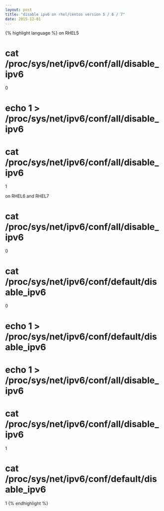 ```yaml
---
layout: post
title: "disable ipv6 on rhel/centos version 5 / 6 / 7"
date: 2015-12-01
---
```


{% highlight language %}
on RHEL5

# cat /proc/sys/net/ipv6/conf/all/disable_ipv6
0
# echo 1 > /proc/sys/net/ipv6/conf/all/disable_ipv6
# cat /proc/sys/net/ipv6/conf/all/disable_ipv6
1


on RHEL6 and RHEL7

# cat /proc/sys/net/ipv6/conf/all/disable_ipv6
0
# cat /proc/sys/net/ipv6/conf/default/disable_ipv6
0
# echo 1 > /proc/sys/net/ipv6/conf/default/disable_ipv6
# echo 1 > /proc/sys/net/ipv6/conf/all/disable_ipv6
# cat /proc/sys/net/ipv6/conf/all/disable_ipv6
1
# cat /proc/sys/net/ipv6/conf/default/disable_ipv6
1
{% endhighlight %}
